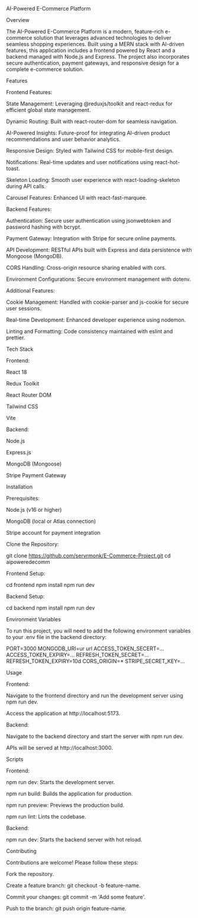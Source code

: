 AI-Powered E-Commerce Platform

Overview

The AI-Powered E-Commerce Platform is a modern, feature-rich e-commerce solution that leverages advanced technologies to deliver seamless shopping experiences. Built using a MERN stack with AI-driven features, this application includes a frontend powered by React and a backend managed with Node.js and Express. The project also incorporates secure authentication, payment gateways, and responsive design for a complete e-commerce solution.

Features

Frontend Features:

State Management: Leveraging @reduxjs/toolkit and react-redux for efficient global state management.

Dynamic Routing: Built with react-router-dom for seamless navigation.

AI-Powered Insights: Future-proof for integrating AI-driven product recommendations and user behavior analytics.

Responsive Design: Styled with Tailwind CSS for mobile-first design.

Notifications: Real-time updates and user notifications using react-hot-toast.

Skeleton Loading: Smooth user experience with react-loading-skeleton during API calls.

Carousel Features: Enhanced UI with react-fast-marquee.

Backend Features:

Authentication: Secure user authentication using jsonwebtoken and password hashing with bcrypt.

Payment Gateway: Integration with Stripe for secure online payments.

API Development: RESTful APIs built with Express and data persistence with Mongoose (MongoDB).

CORS Handling: Cross-origin resource sharing enabled with cors.

Environment Configurations: Secure environment management with dotenv.

Additional Features:

Cookie Management: Handled with cookie-parser and js-cookie for secure user sessions.

Real-time Development: Enhanced developer experience using nodemon.

Linting and Formatting: Code consistency maintained with eslint and prettier.

Tech Stack

Frontend:

React 18

Redux Toolkit

React Router DOM

Tailwind CSS

Vite

Backend:

Node.js

Express.js

MongoDB (Mongoose)

Stripe Payment Gateway

Installation

Prerequisites:

Node.js (v16 or higher)

MongoDB (local or Atlas connection)

Stripe account for payment integration

Clone the Repository:

git clone https://github.com/servrmonk/E-Commerce-Project.git
cd aipoweredecomm

Frontend Setup:

cd frontend
npm install
npm run dev

Backend Setup:

cd backend
npm install
npm run dev

Environment Variables

To run this project, you will need to add the following environment variables to your .env file in the backend directory:

PORT=3000
MONGODB_URI=ur url
ACCESS_TOKEN_SECERT=...
ACCESS_TOKEN_EXPIRY=...
REFRESH_TOKEN_SECRET=...
REFRESH_TOKEN_EXPIRY=10d
CORS_ORIGIN=*
STRIPE_SECRET_KEY=...

Usage

Frontend:

Navigate to the frontend directory and run the development server using npm run dev.

Access the application at http://localhost:5173.

Backend:

Navigate to the backend directory and start the server with npm run dev.

APIs will be served at http://localhost:3000.

Scripts

Frontend:

npm run dev: Starts the development server.

npm run build: Builds the application for production.

npm run preview: Previews the production build.

npm run lint: Lints the codebase.

Backend:

npm run dev: Starts the backend server with hot reload.

Contributing

Contributions are welcome! Please follow these steps:

Fork the repository.

Create a feature branch: git checkout -b feature-name.

Commit your changes: git commit -m 'Add some feature'.

Push to the branch: git push origin feature-name.
